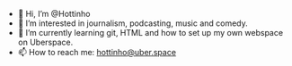 - 👋 Hi, I’m @Hottinho
- 👀 I’m interested in journalism, podcasting, music and comedy.
- 🌱 I’m currently learning git, HTML and how to set up my own webspace on Uberspace.
- 📫 How to reach me: hottinho@uber.space

<!---
Hottinho/Hottinho is a ✨ special ✨ repository because its `README.md` (this file) appears on your GitHub profile.
You can click the Preview link to take a look at your changes.
--->
